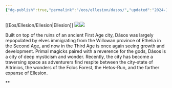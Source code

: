 ```yaml
---
{"dg-publish":true,"permalink":"/eos/ellesion/dasos/","updated":"2024-12-22T19:30:04.189-06:00"}
---
```


[[Eos/Ellesion/Ellesion\|Ellesion]]
![](https://lh7-us.googleusercontent.com/-szGCv8IG9LA1yLVIbBm49cH_c2plK5lJ2w2FDJddaUU6Aq_6piLMiYsWppiOioAjfooAFG02SL6h3qn4AwoqXTeBcjPq49ckq1v5zZsyykFmj_JPpwdHxM28caHKYAQs6O-HIXHhk57K3M9y4lZeSA)![](https://lh7-us.googleusercontent.com/LRlaTOTznlCyRBHEF-4ll7slpNVVUQwiuj9czts8jYSvHa6HFjSZCUcikdOcSI-u2XLunFOXq08F3iMoi-Zu7cep3YIElROGxfVG_NuhEp_WQ5bAavKXvaJO7Sju83ac9nwvFaQcjDgnUgDGpLrlmxM)

  

Built on top of the ruins of an ancient First Age city, Dásos was largely repopulated by elves immigrating from the Willowan province of Ethelia in the Second Age, and now in the Third Age is once again seeing growth and development. Primal magicks paired with a reverence for the gods, Dásos is a city of deep mysticism and wonder. Recently, the city has become a traversing space as adventurers find respite between the city-state of Altrinios, the wonders of the Folos Forest, the Hetos-Run, and the farther expanse of Ellesion.

**